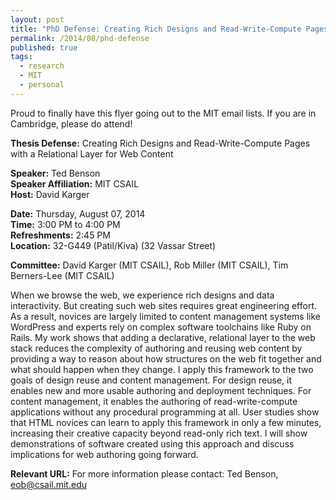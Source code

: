 ```yaml
---
layout: post
title: "PhD Defense: Creating Rich Designs and Read-Write-Compute Pages with a Relational Layer for Web Content"
permalink: /2014/08/phd-defense
published: true
tags:
  - research
  - MIT
  - personal
---
```








Proud to finally have this flyer going out to the MIT email lists. If you are in Cambridge, please do attend!

**Thesis Defense:** Creating Rich Designs and Read-Write-Compute Pages with a Relational Layer for Web Content

**Speaker:** Ted Benson<br/>
**Speaker Affiliation:** MIT CSAIL<br/>
**Host:** David Karger<br/>

**Date:** Thursday, August 07, 2014<br/>
**Time:**  3:00 PM to 4:00 PM<br/>
**Refreshments:**  2:45 PM<br/>
**Location:** 32-G449 (Patil/Kiva) (32 Vassar Street)<br/>

**Committee:** David Karger (MIT CSAIL), Rob Miller (MIT CSAIL), Tim Berners-Lee (MIT CSAIL)<br/>

When we browse the web, we experience rich designs and data interactivity. But creating such web sites requires great engineering effort. As a result, novices are largely limited to content management systems like WordPress and experts rely on complex software toolchains like Ruby on Rails. My work shows that adding a declarative, relational layer to the web stack reduces the complexity of authoring and reusing web content by providing a way to reason about how structures on the web fit together and what should happen when they change. I apply this framework to the two goals of design reuse and content management. For design reuse, it enables new and more usable authoring and deployment techniques. For content management, it enables the authoring of read-write-compute applications without any procedural programming at all. User studies show that HTML novices can learn to apply this framework in only a few minutes, increasing their creative capacity beyond read-only rich text. I will show demonstrations of software created using this approach and discuss implications for web authoring going forward.

**Relevant URL:**
For more information please contact: Ted Benson, <a href="mailto:eob@csail.mit.edu">eob@csail.mit.edu</a>
